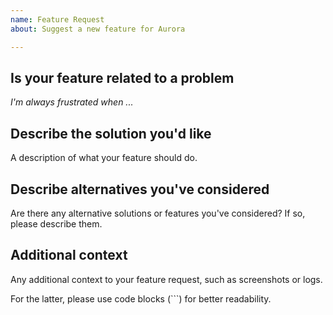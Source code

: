 ```yaml
---
name: Feature Request
about: Suggest a new feature for Aurora

---
```


## Is your feature related to a problem

*I'm always frustrated when ...*

## Describe the solution you'd like

A description of what your feature should do.

## Describe alternatives you've considered

Are there any alternative solutions or features you've considered? If so, please describe them.

## Additional context

Any additional context to your feature request, such as screenshots or logs.

For the latter, please use code blocks (```) for better readability.
